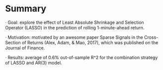 # Summary
· Goal: explore the effect of Least Absolute Shrinkage and Selection Operator (LASSO) in the prediction of rolling 1-minute-ahead return.

· Motivation: motivated by an awesome paper Sparse Signals in the Cross-Section of Returns (Alex, Adam, & Mao, 2017), which was published on the Journal of Finance.

· Results: average of 0.6% out-of-sample R^2 for the combination strategy of LASSO and AR(3) model.
